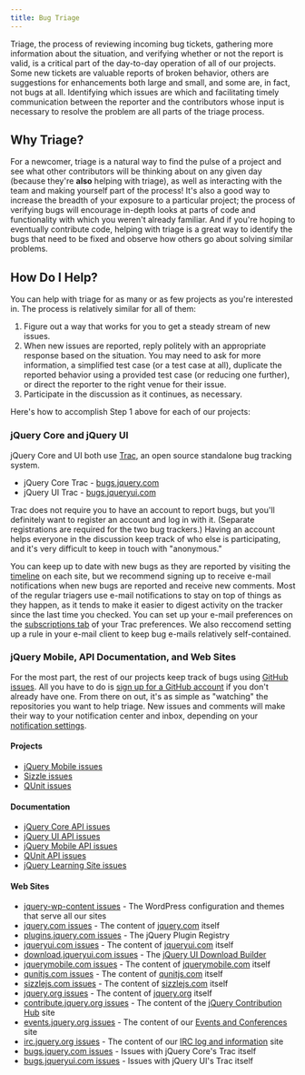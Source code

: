 ```yaml
---
title: Bug Triage
---
```


Triage, the process of reviewing incoming bug tickets, gathering more
information about the situation, and verifying whether or not the report is
valid, is a critical part of the day-to-day operation of all of our projects.
Some new tickets are valuable reports of broken behavior, others are
suggestions for enhancements both large and small, and some are, in fact, not
bugs at all. Identifying which issues are which and facilitating timely
communication between the reporter and the contributors whose input is
necessary to resolve the problem are all parts of the triage process.

## Why Triage?

For a newcomer, triage is a natural way to find the pulse of a
project and see what other contributors will be thinking about on any given day
(because they're **also** helping with triage), as well as interacting with the
team and making yourself part of the process! It's also a good way to increase
the breadth of your exposure to a particular project; the process of
verifying bugs will encourage in-depth looks at parts of code and
functionality with which you weren't already familiar. And if you're hoping to
eventually contribute code, helping with triage is a great way to identify the
bugs that need to be fixed and observe how others go about solving similar
problems.

## How Do I Help?

You can help with triage for as many or as few projects as you're interested in. The process
is relatively similar for all of them:

1. Figure out a way that works for you to get a steady stream of new issues.
2. When new issues are reported, reply politely with an appropriate response
based on the situation. You may need to ask for more information, a simplified
test case (or a test case at all), duplicate the reported behavior using a
provided test case (or reducing one further), or direct the reporter to the
right venue for their issue.
3. Participate in the discussion as it continues, as necessary.

Here's how to accomplish Step 1 above for each of our projects:

### jQuery Core and jQuery UI

jQuery Core and UI both use [Trac](http://trac.edgewall.org/), an open source standalone bug tracking system.

* jQuery Core Trac - [bugs.jquery.com](http://bugs.jquery.com)
* jQuery UI Trac - [bugs.jqueryui.com](http://bugs.jqueryui.com)

Trac does not require you to have an account to report bugs, but you'll
definitely want to register an account and log in with it.
(Separate registrations are required for the two bug trackers.)
Having an account helps everyone in the discussion keep track
of who else is participating, and it's very difficult to keep in touch with
"anonymous."

You can keep up to date with new bugs as they are reported by visiting the
[timeline](http://bugs.jquery.com/timeline) on each site, but we recommend
signing up to receive e-mail notifications when new bugs are reported and
receive new comments.  Most of the regular triagers use e-mail notifications
to stay on top of things as they happen, as it tends to make it easier to
digest activity on the tracker since the last time you checked.  You can set up
your e-mail preferences on the [subscriptions
tab](http://bugs.jquery.com/prefs/subscriptions) of your Trac preferences. We
also reccomend setting up a rule in your e-mail client to keep bug e-mails
relatively self-contained.

### jQuery Mobile, API Documentation, and Web Sites

For the most part, the rest of our projects keep track of bugs using [GitHub
issues](https://github.com/features/projects/issues). All you have to do is
[sign up for a GitHub account](https://github.com/signup/free) if you don't already have one. From there on
out, it's as simple as "watching" the repositories you want to help triage. New
issues and comments will make their way to your notification center and inbox,
depending on your [notification settings](https://github.com/settings/notifications).

#### Projects

* [jQuery Mobile issues](http://github.com/jquery/jquery-mobile/issues)
* [Sizzle issues](http://github.com/jquery/sizzle/issues)
* [QUnit issues](http://github.com/jquery/qunit/issues)

#### Documentation

* [jQuery Core API issues](http://github.com/jquery/api.jquery.com/issues)
* [jQuery UI API issues](http://github.com/jquery/api.jqueryui.com/issues)
* [jQuery Mobile API issues](http://github.com/jquery/api.jquerymobile.com/issues)
* [QUnit API issues](http://github.com/jquery/api.qunitjs.com/issues)
* [jQuery Learning Site issues](http://github.com/jquery/learn.jquery.com/issues)

#### Web Sites

* [jquery-wp-content issues](http://github.com/jquery/jquery-wp-content/issues) - The WordPress configuration and themes that serve all our sites
* [jquery.com issues](http://github.com/jquery/jquery.com/issues) - The content of [jquery.com](http://jquery.com) itself
* [plugins.jquery.com issues](http://github.com/jquery/plugins.jquery.com/issues) - The jQuery Plugin Registry
* [jqueryui.com issues](http://github.com/jquery/jqueryui.com/issues) - The content of [jqueryui.com](http://jqueryui.com) itself
* [download.jqueryui.com issues](http://github.com/jquery/download.jqueryui.com/issues) - The [jQuery UI Download Builder](http://download.jqueryui.com)
* [jquerymobile.com issues](http://github.com/jquery/jquerymobile.com/issues) - The content of [jquerymobile.com](http://jquerymobile.com) itself
* [qunitjs.com issues](http://github.com/jquery/qunitjs.com/issues) - The content of [qunitjs.com](http://qunitjs.com) itself
* [sizzlejs.com issues](http://github.com/jquery/sizzlejs.com/issues) - The content of [sizzlejs.com](http://sizzlejs.com) itself
* [jquery.org issues](http://github.com/jquery/jquery.org/issues) - The content of [jquery.org](http://jquery.org) itself
* [contribute.jquery.org issues](http://github.com/jquery/contribute.jquery.org/issues) - The content of the [jQuery Contribution Hub](http://contribute.jquery.org) site
* [events.jquery.org issues](http://github.com/jquery/jquery.org/issues) - The content of our [Events and Conferences](http://events.jquery.org) site
* [irc.jquery.org issues](http://github.com/jquery/irc.jquery.org/issues) - The content of our [IRC log and information](http://irc.jquery.org) site
* [bugs.jquery.com issues](http://github.com/jquery/bugs.jquery.com/issues) - Issues with jQuery Core's Trac itself
* [bugs.jqueryui.com issues](http://github.com/jquery/bugs.jqueryui.com/issues) - Issues with jQuery UI's Trac itself
